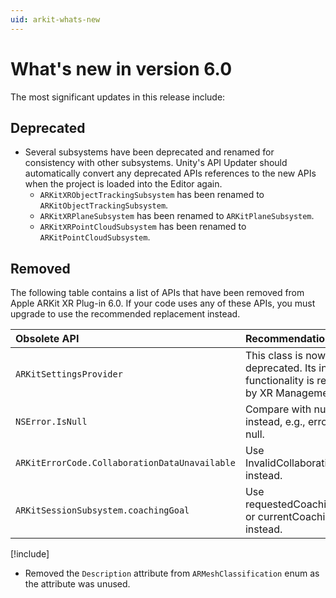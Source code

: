 ```yaml
---
uid: arkit-whats-new
---
```

# What's new in version 6.0

The most significant updates in this release include:

## Deprecated

- Several subsystems have been deprecated and renamed for consistency with other subsystems. Unity's API Updater should automatically convert any deprecated APIs references to the new APIs when the project is loaded into the Editor again.
  - `ARKitXRObjectTrackingSubsystem` has been renamed to `ARKitObjectTrackingSubsystem`.
  - `ARKitXRPlaneSubsystem` has been renamed to `ARKitPlaneSubsystem`.
  - `ARKitXRPointCloudSubsystem` has been renamed to `ARKitPointCloudSubsystem`.

## Removed

The following table contains a list of APIs that have been removed from Apple ARKit XR Plug-in 6.0.
If your code uses any of these APIs, you must upgrade to use the recommended replacement instead.


| Obsolete API                                  | Recommendation                                                                        |
|:----------------------------------------------|:--------------------------------------------------------------------------------------|
| `ARKitSettingsProvider`                       | This class is now deprecated. Its internal functionality is replaced by XR Management |
| `NSError.IsNull`                              | Compare with null instead, e.g., error == null.                                       |
| `ARKitErrorCode.CollaborationDataUnavailable` | Use InvalidCollaborationData instead.                                                 |
| `ARKitSessionSubsystem.coachingGoal`          | Use requestedCoachingGoal or currentCoachingGoal instead.                             |

[!include[](snippets/apple-arkit-trademark.md)]

- Removed the `Description` attribute from `ARMeshClassification` enum as the attribute was unused.
